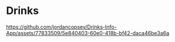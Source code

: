 # Drinks

https://github.com/jordancopsey/Drinks-Info-App/assets/77833509/5e840403-60e0-418b-bf42-daca46be3a6a
